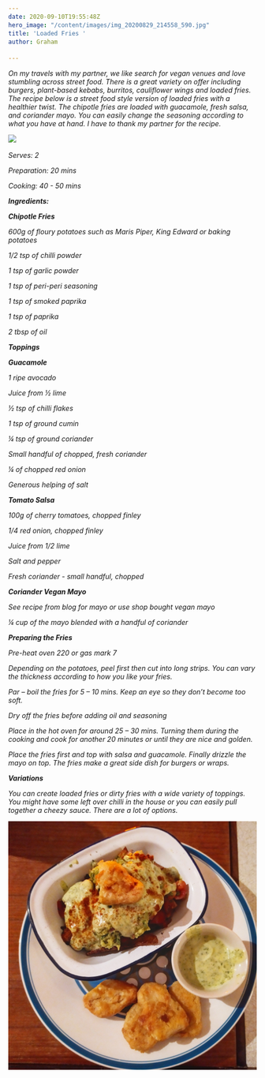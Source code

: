 ```yaml
---
date: 2020-09-10T19:55:48Z
hero_image: "/content/images/img_20200829_214558_590.jpg"
title: 'Loaded Fries '
author: Graham

---
```

_On my travels with my partner, we like search for vegan venues and love stumbling across street food. There is a great variety on offer including burgers, plant-based kebabs, burritos, cauliflower wings and loaded fries. The recipe below is a street food style version of loaded fries with a healthier twist. The chipotle fries are loaded with guacamole, fresh salsa, and coriander mayo. You can easily change the seasoning according to what you have at hand. I have to thank my partner for the recipe._ 

![](/content/images/img_20200829_213321.jpg)

_Serves: 2_

_Preparation: 20 mins_

_Cooking: 40 - 50 mins_

**_Ingredients:_**

**_Chipotle Fries_**

_600g of floury potatoes such as Maris Piper, King Edward or baking potatoes_

_1/2 tsp of chilli powder_

_1 tsp of garlic powder_

_1 tsp of peri-peri seasoning_

_1 tsp of smoked paprika_

_1 tsp of paprika_

_2 tbsp of oil_

**_Toppings_**

**_Guacamole_**

_1 ripe avocado_

_Juice from ½ lime_

_½ tsp of chilli flakes_

_1 tsp of ground cumin_

_¼ tsp of ground coriander_

_Small handful of chopped, fresh coriander_

_¼ of chopped red onion_

_Generous helping of salt_

**_Tomato Salsa_**

_100g of cherry tomatoes, chopped finley_ 

_1/4 red onion, chopped finley_ 

_Juice from 1/2 lime_ 

_Salt and pepper_

_Fresh coriander -  small handful, chopped_ 

**_Coriander Vegan Mayo_**

_See recipe from blog for mayo or use shop bought vegan mayo_

_¼ cup of the mayo blended with a handful of coriander_

**_Preparing the Fries_**

_Pre-heat oven 220 or gas mark 7_

_Depending on the potatoes, peel first then cut into long strips. You can vary the thickness according to how you like your fries._

_Par – boil the fries for 5 – 10 mins. Keep an eye so they don’t become too soft._

_Dry off the fries before adding oil and seasoning_

_Place in the hot oven for around 25 – 30 mins. Turning them during the cooking and cook for another 20 minutes or until they are nice and golden._

_Place the fries first and top with salsa and guacamole. Finally drizzle the mayo on top. The fries make a great side dish for burgers or wraps._

**_Variations_**

_You can create loaded fries or dirty fries with a wide variety of toppings. You might have some left over chilli in the house or you can easily pull together a cheezy sauce. There are a lot of options._

![](/content/images/img_20200829_214558_590.jpg)